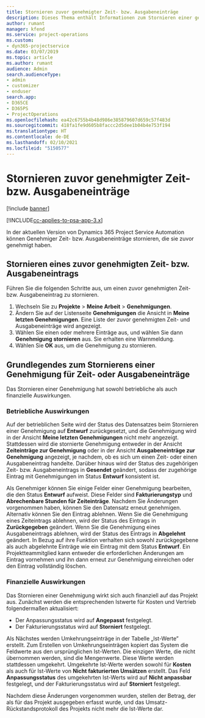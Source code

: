 ```yaml
---
title: Stornieren zuvor genehmigter Zeit- bzw. Ausgabeneinträge
description: Dieses Thema enthält Informationen zum Stornieren einer genehmigten Projektzeit- und -Ausgabentransaktion.
author: rumant
manager: kfend
ms.service: project-operations
ms.custom:
- dyn365-projectservice
ms.date: 03/07/2019
ms.topic: article
ms.author: rumant
audience: Admin
search.audienceType:
- admin
- customizer
- enduser
search.app:
- D365CE
- D365PS
- ProjectOperations
ms.openlocfilehash: ea42c6755b4b48d986e385879607d659c57f483d
ms.sourcegitcommit: 418fa1fe9d605b8faccc2d5dee1b04b4e753f194
ms.translationtype: HT
ms.contentlocale: de-DE
ms.lasthandoff: 02/10/2021
ms.locfileid: "5150577"
---
```

# <a name="cancel-previously-approved-time-or-expense-entries"></a>Stornieren zuvor genehmigter Zeit- bzw. Ausgabeneinträge

[!include [banner](../includes/psa-now-project-operations.md)]

[!INCLUDE[cc-applies-to-psa-app-3.x](../includes/cc-applies-to-psa-app-3x.md)]

In der aktuellen Version von Dynamics 365 Project Service Automation können Genehmiger Zeit- bzw. Ausgabeneinträge stornieren, die sie zuvor genehmigt haben.

## <a name="cancel-a-previously-approved-time-or-expense-entry"></a>Stornieren eines zuvor genehmigten Zeit- bzw. Ausgabeneintrags

Führen Sie die folgenden Schritte aus, um einen zuvor genehmigten Zeit- bzw. Ausgabeneintrag zu stornieren.

1. Wechseln Sie zu **Projekte** \> **Meine Arbeit** \> **Genehmigungen**.
2. Ändern Sie auf der Listenseite **Genehmigungen** die Ansicht in **Meine letzten Genehmigungen**. Eine Liste der zuvor genehmigten Zeit- und Ausgabeneinträge wird angezeigt.
3. Wählen Sie einen oder mehrere Einträge aus, und wählen Sie dann **Genehmigung stornieren** aus. Sie erhalten eine Warnmeldung.
4. Wählen Sie **OK** aus, um die Genehmigung zu stornieren.

## <a name="understand-the-impact-of-canceling-a-time-or-expense-entry-approval"></a>Grundlegendes zum Stornierens einer Genehmigung für Zeit- oder Ausgabeneinträge

Das Stornieren einer Genehmigung hat sowohl betriebliche als auch finanzielle Auswirkungen.

### <a name="operational-impact"></a>Betriebliche Auswirkungen

Auf der betrieblichen Seite wird der Status des Datensatzes beim Stornieren einer Genehmigung auf **Entwurf** zurückgesetzt, und die Genehmigung wird in der Ansicht **Meine letzten Genehmigungen** nicht mehr angezeigt. Stattdessen wird die stornierte Genehmigung entweder in der Ansicht **Zeiteinträge zur Genehmigung** oder in der Ansicht **Ausgabeneinträge zur Genehmigung** angezeigt, je nachdem, ob es sich um einen Zeit- oder einen Ausgabeneintrag handelte. Darüber hinaus wird der Status des zugehörigen Zeit- bzw. Ausgabeneintrags in **Gesendet** geändert, sodass der zugehörige Eintrag mit Genehmigungen im Status **Entwurf** konsistent ist.

Als Genehmiger können Sie einige Felder einer Genehmigung bearbeiten, die den Status **Entwurf** aufweist. Diese Felder sind **Fakturierungstyp** und **Abrechenbare Stunden für Zeiteinträge**. Nachdem Sie Änderungen vorgenommen haben, können Sie den Datensatz erneut genehmigen. Alternativ können Sie den Eintrag ablehnen. Wenn Sie die Genehmigung eines Zeiteintrags ablehnen, wird der Status des Eintrags in **Zurückgegeben** geändert. Wenn Sie die Genehmigung eines Ausgabeneintrags ablehnen, wird der Status des Eintrags in **Abgelehnt** geändert. In Bezug auf ihre Funktion verhalten sich sowohl zurückgegebene als auch abgelehnte Einträge wie ein Eintrag mit dem Status **Entwurf**. Ein Projektteammitglied kann entweder die erforderlichen Änderungen am Eintrag vornehmen und ihn dann erneut zur Genehmigung einreichen oder den Eintrag vollständig löschen.

### <a name="financial-impact"></a>Finanzielle Auswirkungen

Das Stornieren einer Genehmigung wirkt sich auch finanziell auf das Projekt aus. Zunächst werden die entsprechenden Istwerte für Kosten und Vertrieb folgendermaßen aktualisiert:

- Der Anpassungsstatus wird auf **Angepasst** festgelegt.
- Der Fakturierungsstatus wird auf **Storniert** festgelegt.

Als Nächstes werden Umkehrungseinträge in der Tabelle „Ist-Werte” erstellt. Zum Erstellen von Umkehrungseinträgen kopiert das System die Feldwerte aus den ursprünglichen Ist-Werten. Die einzigen Werte, die nicht übernommen werden, sind die Mengenwerte. Diese Werte werden stattdessen umgekehrt. Umgekehrte Ist-Werte werden sowohl für **Kosten** als auch für Ist-Werte von **Nicht fakturierten Umsätzen** erstellt. Das Feld **Anpassungsstatus** des umgekehrten Ist-Werts wird auf **Nicht anpassbar** festgelegt, und der Fakturierungsstatus wird auf **Storniert** festgelegt.

Nachdem diese Änderungen vorgenommen wurden, stellen der Betrag, der als für das Projekt ausgegeben erfasst wurde, und das Umsatz-Rückstandsprotokoll des Projekts nicht mehr die Ist-Werte dar.
